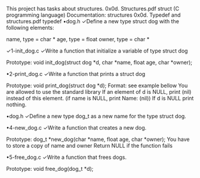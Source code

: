 This project has tasks about structures.
0x0d. Structures.pdf
struct (C programming language)
Documentation: structures
0x0d. Typedef and structures.pdf
typedef
•dog.h
✓Define a new type struct dog with the following elements:

name, type = char *
age, type = float
owner, type = char *

✓1-init_dog.c
✓Write a function that initialize a variable of type struct dog

Prototype: void init_dog(struct dog *d, char *name, float age, char *owner);

•2-print_dog.c
✓Write a function that prints a struct dog

Prototype: void print_dog(struct dog *d);
Format: see example bellow
You are allowed to use the standard library
If an element of d is NULL, print (nil) instead of this element. (if name is NULL, print Name: (nil))
If d is NULL print nothing.

•dog.h
✓Define a new type dog_t as a new name for the type struct dog.

•4-new_dog.c
✓Write a function that creates a new dog.

Prototype: dog_t *new_dog(char *name, float age, char *owner);
You have to store a copy of name and owner
Return NULL if the function fails

•5-free_dog.c
✓Write a function that frees dogs.

Prototype: void free_dog(dog_t *d);

